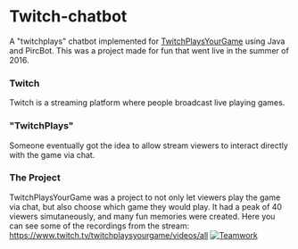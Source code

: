 # Twitch-chatbot

A "twitchplays" chatbot implemented for [TwitchPlaysYourGame](www.twitch.tv/TwitchPlaysYourGame) using Java and PircBot.
This was a project made for fun that went live in the summer of 2016.

### Twitch
Twitch is a streaming platform where people broadcast live playing games.
### "TwitchPlays"
Someone eventually got the idea to allow stream viewers to interact directly with the game via chat.
### The Project
TwitchPlaysYourGame was a project to not only let viewers play the game via chat, but also choose which game they would play.
It had a peak of 40 viewers simutaneously, and many fun memories were created.
Here you can see some of the recordings from the stream: https://www.twitch.tv/twitchplaysyourgame/videos/all
[![Teamwork](https://upload.wikimedia.org/wikipedia/en/7/7d/N64_Super_Mario_64_whomp_fortress.jpg)](https://www.twitch.tv/videos/68279545)
